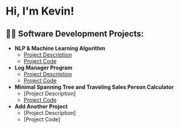 <h1>Hi, I'm Kevin! <br/>

<h2>👨‍💻 Software Development Projects:</h2>

- <b>NLP & Machine Learning Algorithm</b>
  - [Project Description](https://github.com/KevinMReardon/NLP_Classifier/blob/main/README.md)
  - [Project Code](https://github.com/KevinMReardon/NLP_Classifier)
- <b>Log Manager Program</b>
  - [Project Description](https://github.com/KevinMReardon/LogManagerProgram#readme)
  - [Project Code](https://github.com/KevinMReardon/LogManagerProgram/tree/main/LogManagerProgram)
- <b>Minimal Spanning Tree and Traveling Sales Person Calculator</b>
  - [Project Description]
  - [Project Code](https://github.com/KevinMReardon/MSTandTSPcalc/tree/main/MSTandTSPcalc)
- <b>Add Another Project</b>
  - [Project Description]
  - [Project Code]

